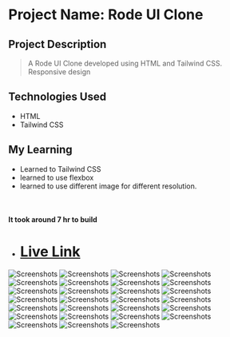 # Project Name: Rode UI Clone

## Project Description

> A Rode UI Clone developed using HTML and Tailwind CSS.
> Responsive design

## Technologies Used

- HTML
- Tailwind CSS

## My Learning

- Learned to Tailwind CSS
- learned to use flexbox
- learned to use different image for different resolution.

<br>

#### It took around 7 hr to build

- # [Live Link](https://rode-store.netlify.app/)

![Screenshots](/images/thumbnail.PNG)
![Screenshots](/images/thumbnail2.PNG)
![Screenshots](/images/thumbnail3.PNG)
![Screenshots](/images/thumbnail4.PNG)
![Screenshots](/images/thumbnail8.PNG)
![Screenshots](/images/thumbnail9.PNG)
![Screenshots](/images/thumbnail10.PNG)
![Screenshots](/images/thumbnail11.PNG)
![Screenshots](/images/thumbnail12.PNG)
![Screenshots](/images/thumbnail13.PNG)
![Screenshots](/images/thumbnail14.PNG)
![Screenshots](/images/thumbnail15.PNG)
![Screenshots](/images/thumbnail16.PNG)
![Screenshots](/images/thumbnail17.PNG)
![Screenshots](/images/thumbnail18.PNG)
![Screenshots](/images/thumbnail19.PNG)
![Screenshots](/images/thumbnail20.PNG)
![Screenshots](/images/thumbnail21.PNG)
![Screenshots](/images/thumbnail22.PNG)
![Screenshots](/images/thumbnail23.PNG)
![Screenshots](/images/thumbnail24.PNG)
![Screenshots](/images/thumbnail25.PNG)
![Screenshots](/images/thumbnail26.PNG)
![Screenshots](/images/thumbnail27.PNG)
![Screenshots](/images/thumbnail28.PNG)
![Screenshots](/images/thumbnail29.PNG)
![Screenshots](/images/thumbnail30.PNG)
